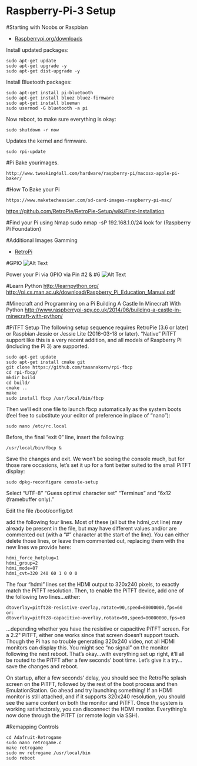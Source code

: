 # Raspberry-Pi-3 Setup

#Starting with Noobs or Raspbian 

- [Raspberrypi.org/downloads](https://www.raspberrypi.org/downloads) 



Install updated packages:
```
sudo apt-get update
sudo apt-get upgrade -y
sudo apt-get dist-upgrade -y
```
Install Bluetooth packages:
```
sudo apt-get install pi-bluetooth
sudo apt-get install bluez bluez-firmware
sudo apt-get install blueman
sudo usermod -G bluetooth -a pi
```

Now reboot, to make sure everything is okay:
```
sudo shutdown -r now
```
Updates the kernel and firmware.
```
sudo rpi-update
```
#Pi Bake yourimages.
```
http://www.tweaking4all.com/hardware/raspberry-pi/macosx-apple-pi-baker/
```
#How To Bake your Pi
```
https://www.maketecheasier.com/sd-card-images-raspberry-pi-mac/
```
https://github.com/RetroPie/RetroPie-Setup/wiki/First-Installation

#Find your Pi using Nmap 
sudo nmap -sP 192.168.1.0/24 
look for (Raspberry Pi Foundation)

#Additional Images 
  Gamming

- [RetroPi](https://github.com/RetroPie/RetroPie-Setup/wiki/First-Installation) 



#GPIO
![Alt Text](http://www.rpi-spy.co.uk/wp-content/uploads/2012/06/Raspberry-Pi-GPIO-Layout-Model-B-Plus-rotated-2700x900.png)

Power your Pi via GPIO via Pin #2 & #6
![Alt Text](http://www.modmypi.com/image/data/tutorials/how-to-power-my/4.png)


#Learn Python 
http://learnpython.org/
http://pi.cs.man.ac.uk/download/Raspberry_Pi_Education_Manual.pdf

#Minecraft and Programming on a Pi
Building A Castle In Minecraft With Python
http://www.raspberrypi-spy.co.uk/2014/06/building-a-castle-in-minecraft-with-python/

#PiTFT Setup 
The following setup sequence requires RetroPie (3.6 or later) or Raspbian Jessie or Jessie Lite (2016-03-18 or later). “Native” PiTFT support like this is a very recent addition, and all models of Raspberry Pi (including the Pi 3) are supported.
```
sudo apt-get update
sudo apt-get install cmake git
git clone https://github.com/tasanakorn/rpi-fbcp
cd rpi-fbcp/
mkdir build
cd build/
cmake ..
make
sudo install fbcp /usr/local/bin/fbcp
```
Then we’ll edit one file to launch fbcp automatically as the system boots (feel free to substitute your editor of preference in place of “nano”):
```
sudo nano /etc/rc.local
```
Before, the final “exit 0” line, insert the following:
```
/usr/local/bin/fbcp &
```
Save the changes and exit.
We won’t be seeing the console much, but for those rare occasions, let’s set it up for a font better suited to the small PiTFT display:
```
sudo dpkg-reconfigure console-setup
```
Select “UTF-8”
“Guess optimal character set” 
“Terminus” and “6x12 (framebuffer only).”

Edit the file /boot/config.txt

add the following four lines. Most of these (all but the hdmi_cvt line) may already be present in the file, but may have different values and/or are commented out (with a “#” character at the start of the line). You can either delete those lines, or leave them commented out, replacing them with the new lines we provide here:

```
hdmi_force_hotplug=1
hdmi_group=2
hdmi_mode=87
hdmi_cvt=320 240 60 1 0 0 0
```

The four “hdmi” lines set the HDMI output to 320x240 pixels, to exactly match the PiTFT resolution.
Then, to enable the PiTFT device, add one of the following two lines…either:

```
dtoverlay=pitft28-resistive-overlay,rotate=90,speed=80000000,fps=60
or:
dtoverlay=pitft28-capacitive-overlay,rotate=90,speed=80000000,fps=60
```

…depending whether you have the resistive or capacitive PiTFT screen. For a 2.2" PiTFT, either one works since that screen doesn’t support touch.
Though the Pi has no trouble generating 320x240 video, not all HDMI monitors can display this. You might see “no signal” on the monitor following the next reboot. That’s okay…with everything set up right, it’ll all be routed to the PiTFT after a few seconds’ boot time.
Let’s give it a try…save the changes and reboot.

On startup, after a few seconds’ delay, you should see the RetroPie splash screen on the PiTFT, followed by the rest of the boot process and then EmulationStation. Go ahead and try launching something!
If an HDMI monitor is still attached, and if it supports 320x240 resolution, you should see the same content on both the monitor and PiTFT.
Once the system is working satisfactoraly, you can disconnect the HDMI monitor. Everything’s now done through the PiTFT (or remote login via SSH).

#Remapping Controls
```
cd Adafruit-Retrogame
sudo nano retrogame.c
make retrogame
sudo mv retrogame /usr/local/bin
sudo reboot
```

